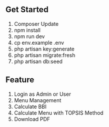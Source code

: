 ## Get Started
1. Composer Update
2. npm install
3. npm run dev
4. cp env.example .env
5. php artisan key:generate
6. php artisan migrate:fresh
7. php artisan db:seed

## Feature
1. Login as Admin or User
2. Menu Management
3. Calculate BBI
4. Calculate Menu with TOPSIS Method
6. Download PDF
